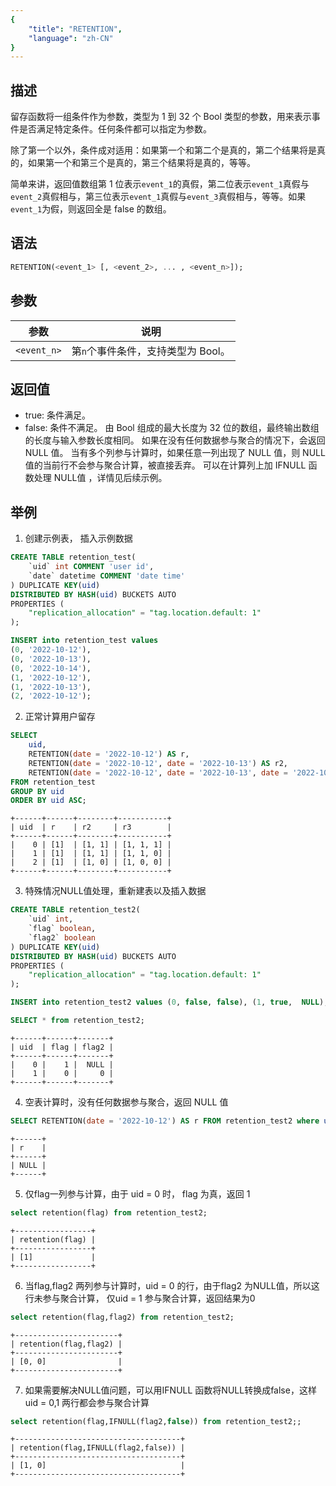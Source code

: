 ```yaml
---
{
    "title": "RETENTION",
    "language": "zh-CN"
}
---
```


## 描述

留存函数将一组条件作为参数，类型为 1 到 32 个 Bool 类型的参数，用来表示事件是否满足特定条件。任何条件都可以指定为参数。

除了第一个以外，条件成对适用：如果第一个和第二个是真的，第二个结果将是真的，如果第一个和第三个是真的，第三个结果将是真的，等等。

简单来讲，返回值数组第 1 位表示`event_1`的真假，第二位表示`event_1`真假与`event_2`真假相与，第三位表示`event_1`真假与`event_3`真假相与，等等。如果`event_1`为假，则返回全是 false 的数组。

## 语法

```sql
RETENTION(<event_1> [, <event_2>, ... , <event_n>]);
```

## 参数

| 参数 | 说明 |
| -- | -- |
| `<event_n>` | 第`n`个事件条件，支持类型为 Bool。 |

## 返回值
- true: 条件满足。
- false: 条件不满足。
由 Bool 组成的最大长度为 32 位的数组，最终输出数组的长度与输入参数长度相同。
如果在没有任何数据参与聚合的情况下，会返回 NULL 值。
当有多个列参与计算时，如果任意一列出现了 NULL 值，则 NULL 值的当前行不会参与聚合计算，被直接丢弃。
可以在计算列上加 IFNULL 函数处理 NULL值 ，详情见后续示例。

## 举例

1. 创建示例表， 插入示例数据

```sql
CREATE TABLE retention_test(
    `uid` int COMMENT 'user id', 
    `date` datetime COMMENT 'date time' 
) DUPLICATE KEY(uid) 
DISTRIBUTED BY HASH(uid) BUCKETS AUTO
PROPERTIES ( 
    "replication_allocation" = "tag.location.default: 1"
);

INSERT into retention_test values 
(0, '2022-10-12'),
(0, '2022-10-13'),
(0, '2022-10-14'),
(1, '2022-10-12'),
(1, '2022-10-13'),
(2, '2022-10-12');
```

2. 正常计算用户留存

```sql
SELECT 
    uid,     
    RETENTION(date = '2022-10-12') AS r,
    RETENTION(date = '2022-10-12', date = '2022-10-13') AS r2,
    RETENTION(date = '2022-10-12', date = '2022-10-13', date = '2022-10-14') AS r3 
FROM retention_test 
GROUP BY uid 
ORDER BY uid ASC;
```

```text
+------+------+--------+-----------+
| uid  | r    | r2     | r3        |
+------+------+--------+-----------+
|    0 | [1]  | [1, 1] | [1, 1, 1] |
|    1 | [1]  | [1, 1] | [1, 1, 0] |
|    2 | [1]  | [1, 0] | [1, 0, 0] |
+------+------+--------+-----------+
```

3. 特殊情况NULL值处理，重新建表以及插入数据

```sql
CREATE TABLE retention_test2(
    `uid` int, 
    `flag` boolean,
    `flag2` boolean
) DUPLICATE KEY(uid) 
DISTRIBUTED BY HASH(uid) BUCKETS AUTO
PROPERTIES ( 
    "replication_allocation" = "tag.location.default: 1"
);

INSERT into retention_test2 values (0, false, false), (1, true,  NULL);

SELECT * from retention_test2;
```

```text
+------+------+-------+
| uid  | flag | flag2 |
+------+------+-------+
|    0 |    1 |  NULL |
|    1 |    0 |     0 |
+------+------+-------+
```


4. 空表计算时，没有任何数据参与聚合，返回 NULL 值

```sql
SELECT RETENTION(date = '2022-10-12') AS r FROM retention_test2 where uid is NULL;
```

```text
+------+
| r    |
+------+
| NULL |
+------+
```

5. 仅flag一列参与计算，由于 uid = 0 时， flag 为真，返回 1

```sql
select retention(flag) from retention_test2;
```

```text
+-----------------+
| retention(flag) |
+-----------------+
| [1]             |
+-----------------+
```

6. 当flag,flag2 两列参与计算时，uid = 0 的行，由于flag2 为NULL值，所以这行未参与聚合计算， 仅uid = 1 参与聚合计算，返回结果为0

```sql
select retention(flag,flag2) from retention_test2;
```

```text
+-----------------------+
| retention(flag,flag2) |
+-----------------------+
| [0, 0]                |
+-----------------------+
```

7. 如果需要解决NULL值问题，可以用IFNULL 函数将NULL转换成false，这样 uid = 0,1 两行都会参与聚合计算

```sql
select retention(flag,IFNULL(flag2,false)) from retention_test2;;
```

```text
+-------------------------------------+
| retention(flag,IFNULL(flag2,false)) |
+-------------------------------------+
| [1, 0]                              |
+-------------------------------------+
```
